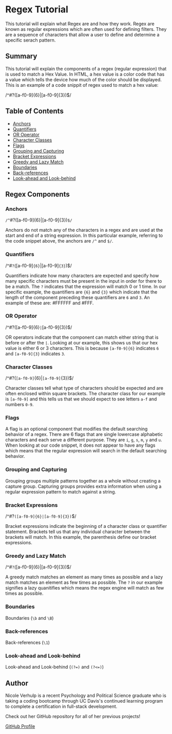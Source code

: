 # Regex Tutorial

This tutorial will explain what Regex are and how they work. Regex are known as regular expressions which are often used for defining filters. They are a sequence of characters that allow a user to define and determine a specific serach pattern.

## Summary

This tutorial will explain the components of a regex (regular expression) that is used to match a Hex Value. In HTML, a hex value is a color code that has a value which tells the device how much of the color should be displayed. This is an example of a code snippit of regex used to match a hex value: 

/^#?([a-f0-9]{6}|[a-f0-9]{3})$/

## Table of Contents

- [Anchors](#anchors)
- [Quantifiers](#quantifiers)
- [OR Operator](#or-operator)
- [Character Classes](#character-classes)
- [Flags](#flags)
- [Grouping and Capturing](#grouping-and-capturing)
- [Bracket Expressions](#bracket-expressions)
- [Greedy and Lazy Match](#greedy-and-lazy-match)
- [Boundaries](#boundaries)
- [Back-references](#back-references)
- [Look-ahead and Look-behind](#look-ahead-and-look-behind)

## Regex Components

### Anchors

`/^`#?([a-f0-9]{6}|[a-f0-9]{3})`$/`

Anchors do not match any of the characters in a regex and are used at the start and end of a string expression. In this particular example, referring to the code snippet above, the anchors are `/^` and `$/`.

### Quantifiers

/^#`?`([a-f0-9]`{6}`|[a-f0-9]`{3}`)$/

Quantifiers indicate how many characters are expected and specify how many specific characters must be present in the input in order for there to be a match. The `?` indicates that the expression will match 0 or 1 time. In our specific example, the quantifiers are `{6}` and `{3}` which indicate that the length of the component preceding these quantifiers are `6` and `3`. An example of these are: #FFFFFF and #FFF.

### OR Operator

/^#?([a-f0-9]{6}`|`[a-f0-9]{3})$/

OR operators indicate that the component can match either string that is before or after the `|`. Looking at our example, this shows us that our hex value is either 6 or 3 characters. This is because `[a-f0-9]{6}` indicates `6` and `[a-f0-9]{3}` indicates `3`. 

### Character Classes

/^#?(`[a-f0-9]`{6}|`[a-f0-9]`{3})$/

Character classes tell what type of characters should be expected and are often enclosed within square brackets. The character class for our example is `[a-f0-9]` and this tells us that we should expect to see letters `a-f` and numbers `0-9`. 

### Flags

A flag is an optional component that modifies the default searching behavior of a regex. There are 6 flags that are single lowercase alphabetic characters and each serve a different purpose. They are `i`, `g`, `s`, `m`, `y` and `u`. When looking at our code snippet, it does not appear to have any flags which means that the regular expression will search in the default searching behavior. 

### Grouping and Capturing

Grouping groups multiple patterns together as a whole without creating a capture group. Capturing groups provides extra information when using a regular expression pattern to match against a string. 

### Bracket Expressions

/^#?`([a-f0-9]{6}|[a-f0-9]{3})`$/

Bracket expressions indicate the beginning of a character class or quantifier statement. Brackets tell us that any individual character between the brackets will match. In this example, the parenthesis define our bracket expressions. 

### Greedy and Lazy Match

/^#`?`([a-f0-9]{6}|[a-f0-9]{3})$/

A greedy match matches an element as many times as possible and a lazy match matches an element as few times as possible. The `?` in our example signifies a lazy quanitifies which means the regex engine will match as few times as possible. 

### Boundaries

Boundaries (`\b` and `\B`)

### Back-references

Back-references (`\1`)

### Look-ahead and Look-behind

Look-ahead and Look-behind (`(?=)` and `(?<=)`)

## Author

Nicole Verhulp is a recent Psychology and Political Science graduate who is taking a coding bootcamp through UC Davis's continued learning program to complete a certification in full-stack development.

Check out her GitHub repository for all of her previous projects!

[GitHub Profile](https://github.com/nverhulp)
